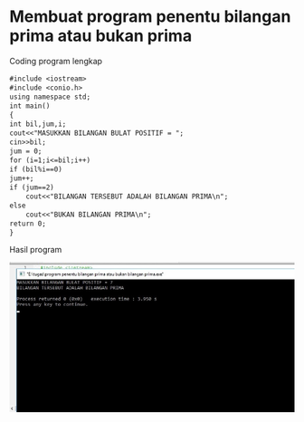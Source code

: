 # Membuat program penentu bilangan prima atau bukan prima

Coding program lengkap

    #include <iostream>
    #include <conio.h>
    using namespace std;
    int main()
    {
    int bil,jum,i;
    cout<<"MASUKKAN BILANGAN BULAT POSITIF = ";
    cin>>bil;
    jum = 0;
    for (i=1;i<=bil;i++)
    if (bil%i==0)
    jum++;
    if (jum==2)
        cout<<"BILANGAN TERSEBUT ADALAH BILANGAN PRIMA\n";
    else
        cout<<"BUKAN BILANGAN PRIMA\n";
    return 0;
    }



Hasil program

![img](https://raw.githubusercontent.com/MUTIARAIZMI/Membuat-program-penentu-bilangan-prima-atau-bukan-prima/master/program%20penentu%20bilangan%20prima%20atau%20bukakn%20prima.jpg)
